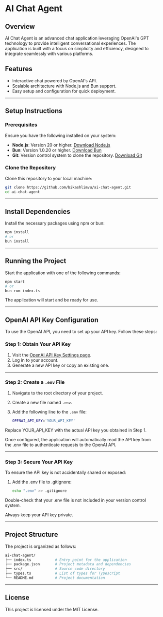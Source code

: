 # AI Chat Agent

## Overview

AI Chat Agent is an advanced chat application leveraging OpenAI's GPT technology to provide intelligent conversational experiences. The application is built with a focus on simplicity and efficiency, designed to integrate seamlessly with various platforms.

## Features

- Interactive chat powered by OpenAI's API.
- Scalable architecture with Node.js and Bun support.
- Easy setup and configuration for quick deployment.

---

## Setup Instructions

### Prerequisites

Ensure you have the following installed on your system:

- **Node.js**: Version 20 or higher. [Download Node.js](https://nodejs.org/)
- **Bun**: Version 1.0.20 or higher. [Download Bun](https://bun.sh/)
- **Git**: Version control system to clone the repository. [Download Git](https://git-scm.com/)

### Clone the Repository

Clone this repository to your local machine:

```bash
git clone https://github.com/bikashlimvu/ai-chat-agent.git
cd ai-chat-agent
```

---

## Install Dependencies

Install the necessary packages using npm or bun:

```bash
npm install
# or
bun install
```

---

## Running the Project

Start the application with one of the following commands:

```bash
npm start
# or
bun run index.ts
```

The application will start and be ready for use.

---

## OpenAI API Key Configuration

To use the OpenAI API, you need to set up your API key. Follow these steps:

### Step 1: Obtain Your API Key

1. Visit the [OpenAI API Key Settings page](https://platform.openai.com/settings/organization/api-keys).
2. Log in to your account.
3. Generate a new API key or copy an existing one.

---

### Step 2: Create a `.env` File

1. Navigate to the root directory of your project.
2. Create a new file named `.env`.
3. Add the following line to the `.env` file:

   ```bash
   OPENAI_API_KEY='YOUR_API_KEY'
   ```

Replace YOUR_API_KEY with the actual API key you obtained in Step 1.

Once configured, the application will automatically read the API key from the .env file to authenticate requests to the OpenAI API.

---

### Step 3: Secure Your API Key

To ensure the API key is not accidentally shared or exposed:

1. Add the .env file to .gitignore:

   ```bash
   echo ".env" >> .gitignore
   ```

Double-check that your .env file is not included in your version control system.

Always keep your API key private.

---

## Project Structure

The project is organized as follows:

```bash
ai-chat-agent/
├── index.ts           # Entry point for the application
├── package.json       # Project metadata and dependencies
├── src/               # Source code directory
├── types.ts           # List of types for Typescript
└── README.md          # Project documentation
```

---

## License

This project is licensed under the MIT License.
